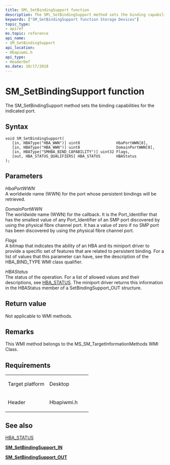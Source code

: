 ```yaml
---
title: SM\_SetBindingSupport function
description: The SM\_SetBindingSupport method sets the binding capabilities for the indicated port.
keywords: ["SM_SetBindingSupport function Storage Devices"]
topic_type:
- apiref
ms.topic: reference
api_name:
- SM_SetBindingSupport
api_location:
- Hbapiwmi.h
api_type:
- HeaderDef
ms.date: 10/17/2018
---
```


# SM\_SetBindingSupport function


The SM\_SetBindingSupport method sets the binding capabilities for the indicated port.

## Syntax

```ManagedCPlusPlus
void SM_SetBindingSupport(
   [in, HBAType("HBA_WWN")] uint8                HbaPortWWN[8],
   [in, HBAType("HBA_WWN")] uint8                DomainPortWWN[8],
   [in, HBAType("SMHBA_BIND_CAPABILITY")] uint32 Flags,
   [out, HBA_STATUS_QUALIFIERS] HBA_STATUS       HBAStatus
);
```

## Parameters

*HbaPortWWN*   
A worldwide name (WWN) for the port whose persistent bindings will be retrieved.

*DomainPortWWN*   
The worldwide name (WWN) for the callback. It is the Port\_Identifier that has the smallest value of any Port\_Identifier of an SMP port discovered by using the physical fibre channel port. It has a value of zero if no SMP port has been discovered by using the physical fibre channel port.

*Flags*   
A bitmap that indicates the ability of an HBA and its miniport driver to provide a specific set of features that are related to persistent binding. For a list of values that this parameter can have, see the description of the HBA\_BIND\_TYPE WMI class qualifier.

*HBAStatus*   
The status of the operation. For a list of allowed values and their descriptions, see [HBA\_STATUS](hba-status.md). The miniport driver returns this information in the HBAStatus member of a SetBindingSupport\_OUT structure.

## Return value

Not applicable to WMI methods.

## Remarks

This WMI method belongs to the MS\_SM\_TargetInformationMethods WMI Class.

## Requirements

<table>
<colgroup>
<col width="50%" />
<col width="50%" />
</colgroup>
<tbody>
<tr class="odd">
<td align="left"><p>Target platform</p></td>
<td align="left">Desktop</td>
</tr>
<tr class="even">
<td align="left"><p>Header</p></td>
<td align="left">Hbapiwmi.h</td>
</tr>
</tbody>
</table>

## <span id="see_also"></span>See also


[HBA\_STATUS](hba-status.md)

[**SM\_SetBindingSupport\_IN**](/windows-hardware/drivers/ddi/hbapiwmi/ns-hbapiwmi-_sm_setbindingsupport_in)

[**SM\_SetBindingSupport\_OUT**](/windows-hardware/drivers/ddi/hbapiwmi/ns-hbapiwmi-_sm_setbindingsupport_out)

 


